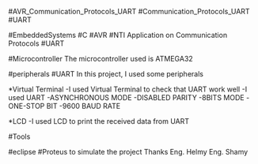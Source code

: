 #AVR_Communication_Protocols_UART
#Communication_Protocols_UART
#UART

#EmbeddedSystems
#C
#AVR
#NTI
Application on Communication Protocols #UART


#Microcontroller
The microcontroller used is ATMEGA32 

#peripherals
#UART
In this project, I used some peripherals 

*Virtual Terminal 
 -I used Virtual Terminal to check that UART  work well
 -I used UART
     -ASYNCHRONOUS MODE
     -DISABLED PARITY
     -8BITS MODE
     -ONE-STOP BIT
     -9600 BAUD RATE

*LCD 
 -I used LCD to print the received data from UART

#Tools 

#eclipse 
#Proteus to simulate the project 
Thanks 
Eng. Helmy
Eng. Shamy
